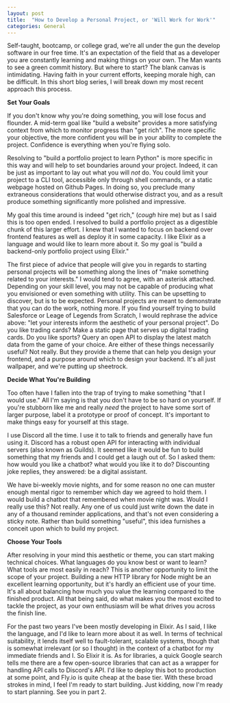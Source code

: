 ```yaml
---
layout: post
title:  "How to Develop a Personal Project, or 'Will Work for Work'"
categories: General 
---
```


Self-taught, bootcamp, or college grad, we're all under the gun the develop software in our free time. It's an expectation of the field that as a developer you are constantly learning and making things on your own. The Man wants to see a green commit history. But where to start? The blank canvas is intimidating. Having faith in your current efforts, keeping morale high, can be difficult. In this short blog series, I will break down my most recent approach this process.

**Set Your Goals**

If you don't know why you're doing something, you will lose focus and flounder. A mid-term goal like "build a website" provides a more satisfying context from which to monitor progress than "get rich". The more specific your objective, the more confident you will be in your ability to complete the project. Confidence is everything when you're flying solo.

Resolving to "build a portfolio project to learn Python" is more specific in this way and will help to set boundaries around your project. Indeed, it can be just as important to lay out what you will *not* do. You could limit your project to a CLI tool, accessible only through shell commands, or a static webpage hosted on Github Pages. In doing so, you preclude many extraneous considerations that would otherwise distract you, and as a result produce something significantly more polished and impressive.

My goal this time around is indeed "get rich," (*cough* hire me) but as I said this is too open ended. I resolved to build a portfolio project as a digestible chunk of this larger effort. I knew that I wanted to focus on backend over frontend features as well as deploy it in some capacity. I like Elixir as a language and would like to learn more about it. So my goal is "build a backend-only portfolio project using Elixir."

The first piece of advice that people will give you in regards to starting personal projects will be something along the lines of "make something related to your interests." I would tend to agree, with an asterisk attached. Depending on your skill level, you may not be capable of producing what you envisioned or even something with utility. This can be upsetting to discover, but is to be expected. Personal projects are meant to demonstrate that you can do the work, nothing more. If you find yourself trying to build Salesforce or Leage of Legends from Scratch, I would rephrase the advice above: "let your interests inform the aesthetic of your personal project". Do you like trading cards? Make a static page that serves up digital trading cards. Do you like sports? Query an open API to display the latest match data from the game of your choice. Are either of these things necessarily useful? Not really. But they provide a theme that can help you design your frontend, and a purpose around which to design your backend. It's all just wallpaper, and we're putting up sheetrock.

**Decide What You're Building**

Too often have I fallen into the trap of trying to make something "that I would use." All I'm saying is that you don't have to be so hard on yourself. If you're stubborn like me and really *need* the project to have some sort of larger purpose, label it a prototype or proof of concept. It's important to make things easy for yourself at this stage.

I use Discord all the time. I use it to talk to friends and generally have fun using it. Discord has a robust open API for interacting with individual servers (also known as Guilds). It seemed like it would be fun to build something that my friends and I could get a laugh out of. So I asked them: how would you like a chatbot? what would you like it to do? Discounting joke replies, they answered: be a digital assistant. 

We have bi-weekly movie nights, and for some reason no one can muster enough mental rigor to remember which day we agreed to hold them. I would build a chatbot that remembered when movie night was. Would I really use this? Not really. Any one of us could just write down the date in any of a thousand reminder applications, and that's not even considering a sticky note. Rather than build something "useful", this idea furnishes a conceit upon which to build my project.

**Choose Your Tools**

After resolving in your mind this aesthetic or theme, you can start making technical choices. What languages do you know best or want to learn? What tools are most easily in reach? This is another opportunity to limit the scope of your project. Building a new HTTP library for Node might be an excellent learning opportunity, but it's hardly an efficient use of your time. It's all about balancing how much you value the learning compared to the finished product. All that being said, do what makes you the most excited to tackle the project, as your own enthusiasm will be what drives you across the finish line.

For the past two years I've been mostly developing in Elixir. As I said, I like the language, and I'd like to learn more about it as well. In terms of technical suitability, it lends itself well to fault-tolerant, scalable systems, though that is somewhat irrelevant (or so I thought) in the context of a chatbot for my immediate friends and I. So Elixir it is. As for libraries, a quick Google search tells me there are a few open-source libraries that can act as a wrapper for handling API calls to Discord's API. I'd like to deploy this bot to production at some point, and Fly.io is quite cheap at the base tier. With these broad strokes in mind, I feel I'm ready to start building. Just kidding, now I'm ready to start planning. See you in part 2.
